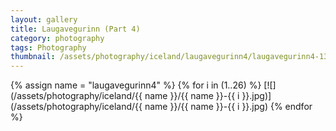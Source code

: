 ```yaml
---
layout: gallery
title: Laugavegurinn (Part 4)
category: photography
tags: Photography
thumbnail: /assets/photography/iceland/laugavegurinn4/laugavegurinn4-13.jpg
---
```


{% assign name = "laugavegurinn4" %}
{% for i in (1..26) %}
[![](/assets/photography/iceland/{{ name }}/{{ name }}-{{ i }}.jpg)](/assets/photography/iceland/{{ name }}/{{ name }}-{{ i }}.jpg)
{% endfor %}